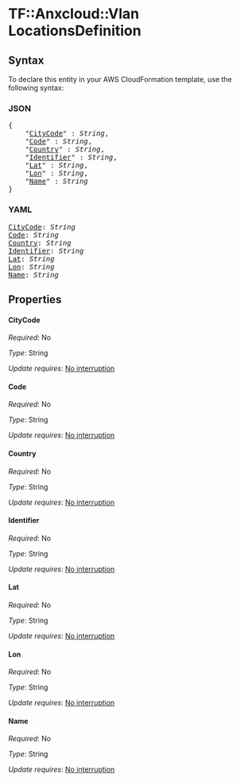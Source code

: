 # TF::Anxcloud::Vlan LocationsDefinition

## Syntax

To declare this entity in your AWS CloudFormation template, use the following syntax:

### JSON

<pre>
{
    "<a href="#citycode" title="CityCode">CityCode</a>" : <i>String</i>,
    "<a href="#code" title="Code">Code</a>" : <i>String</i>,
    "<a href="#country" title="Country">Country</a>" : <i>String</i>,
    "<a href="#identifier" title="Identifier">Identifier</a>" : <i>String</i>,
    "<a href="#lat" title="Lat">Lat</a>" : <i>String</i>,
    "<a href="#lon" title="Lon">Lon</a>" : <i>String</i>,
    "<a href="#name" title="Name">Name</a>" : <i>String</i>
}
</pre>

### YAML

<pre>
<a href="#citycode" title="CityCode">CityCode</a>: <i>String</i>
<a href="#code" title="Code">Code</a>: <i>String</i>
<a href="#country" title="Country">Country</a>: <i>String</i>
<a href="#identifier" title="Identifier">Identifier</a>: <i>String</i>
<a href="#lat" title="Lat">Lat</a>: <i>String</i>
<a href="#lon" title="Lon">Lon</a>: <i>String</i>
<a href="#name" title="Name">Name</a>: <i>String</i>
</pre>

## Properties

#### CityCode

_Required_: No

_Type_: String

_Update requires_: [No interruption](https://docs.aws.amazon.com/AWSCloudFormation/latest/UserGuide/using-cfn-updating-stacks-update-behaviors.html#update-no-interrupt)

#### Code

_Required_: No

_Type_: String

_Update requires_: [No interruption](https://docs.aws.amazon.com/AWSCloudFormation/latest/UserGuide/using-cfn-updating-stacks-update-behaviors.html#update-no-interrupt)

#### Country

_Required_: No

_Type_: String

_Update requires_: [No interruption](https://docs.aws.amazon.com/AWSCloudFormation/latest/UserGuide/using-cfn-updating-stacks-update-behaviors.html#update-no-interrupt)

#### Identifier

_Required_: No

_Type_: String

_Update requires_: [No interruption](https://docs.aws.amazon.com/AWSCloudFormation/latest/UserGuide/using-cfn-updating-stacks-update-behaviors.html#update-no-interrupt)

#### Lat

_Required_: No

_Type_: String

_Update requires_: [No interruption](https://docs.aws.amazon.com/AWSCloudFormation/latest/UserGuide/using-cfn-updating-stacks-update-behaviors.html#update-no-interrupt)

#### Lon

_Required_: No

_Type_: String

_Update requires_: [No interruption](https://docs.aws.amazon.com/AWSCloudFormation/latest/UserGuide/using-cfn-updating-stacks-update-behaviors.html#update-no-interrupt)

#### Name

_Required_: No

_Type_: String

_Update requires_: [No interruption](https://docs.aws.amazon.com/AWSCloudFormation/latest/UserGuide/using-cfn-updating-stacks-update-behaviors.html#update-no-interrupt)

